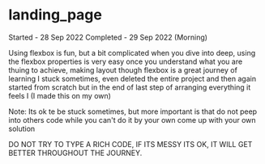 # landing_page

Started - 28 Sep 2022
Completed - 29 Sep 2022 (Morning)

Using flexbox is fun, but a bit complicated when you dive into deep, using the flexbox properties is very easy once 
you understand what you are thuing to achieve, making layout though flexbox is a great journey of learning 
I stuck sometimes, even deleted the entire project and then again started from scratch but in the end of last step 
of arranging everything it feels I (I made this on my own)

Note: Its ok te be stuck sometimes, but more important is that do not peep into others code while you can't do it by your own
come up with your own solution

DO NOT TRY TO TYPE A RICH CODE, IF ITS MESSY ITS OK, IT WILL GET BETTER THROUGHOUT THE JOURNEY.